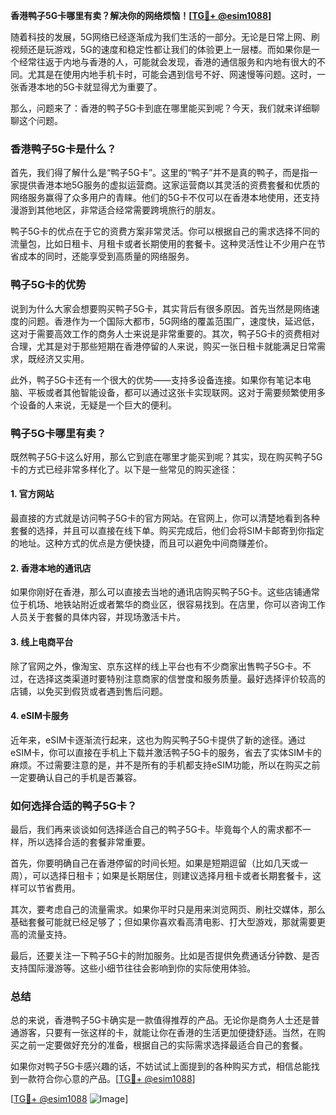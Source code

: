 **香港鸭子5G卡哪里有卖？解决你的网络烦恼！[[TG💪+ @esim1088](https://t.me/s/esim1088)]**

随着科技的发展，5G网络已经逐渐成为我们生活的一部分。无论是日常上网、刷视频还是玩游戏，5G的速度和稳定性都让我们的体验更上一层楼。而如果你是一个经常往返于内地与香港的人，可能就会发现，香港的通信服务和内地有很大的不同。尤其是在使用内地手机卡时，可能会遇到信号不好、网速慢等问题。这时，一张香港本地的5G卡就显得尤为重要了。

那么，问题来了：香港的鸭子5G卡到底在哪里能买到呢？今天，我们就来详细聊聊这个问题。

### 香港鸭子5G卡是什么？

首先，我们得了解什么是“鸭子5G卡”。这里的“鸭子”并不是真的鸭子，而是指一家提供香港本地5G服务的虚拟运营商。这家运营商以其灵活的资费套餐和优质的网络服务赢得了众多用户的青睐。他们的5G卡不仅可以在香港本地使用，还支持漫游到其他地区，非常适合经常需要跨境旅行的朋友。

鸭子5G卡的优点在于它的资费方案非常灵活。你可以根据自己的需求选择不同的流量包，比如日租卡、月租卡或者长期使用的套餐卡。这种灵活性让不少用户在节省成本的同时，还能享受到高质量的网络服务。

### 鸭子5G卡的优势

说到为什么大家会想要购买鸭子5G卡，其实背后有很多原因。首先当然是网络速度的问题。香港作为一个国际大都市，5G网络的覆盖范围广，速度快，延迟低，这对于需要高效工作的商务人士来说是非常重要的。其次，鸭子5G卡的资费相对合理，尤其是对于那些短期在香港停留的人来说，购买一张日租卡就能满足日常需求，既经济又实用。

此外，鸭子5G卡还有一个很大的优势——支持多设备连接。如果你有笔记本电脑、平板或者其他智能设备，都可以通过这张卡实现联网。这对于需要频繁使用多个设备的人来说，无疑是一个巨大的便利。

### 鸭子5G卡哪里有卖？

既然鸭子5G卡这么好用，那么它到底在哪里才能买到呢？其实，现在购买鸭子5G卡的方式已经非常多样化了。以下是一些常见的购买途径：

#### 1. 官方网站

最直接的方式就是访问鸭子5G卡的官方网站。在官网上，你可以清楚地看到各种套餐的选择，并且可以直接在线下单。购买完成后，他们会将SIM卡邮寄到你指定的地址。这种方式的优点是方便快捷，而且可以避免中间商赚差价。

#### 2. 香港本地的通讯店

如果你刚好在香港，那么可以直接去当地的通讯店购买鸭子5G卡。这些店铺通常位于机场、地铁站附近或者繁华的商业区，很容易找到。在店里，你可以咨询工作人员关于套餐的具体内容，并现场激活卡片。

#### 3. 线上电商平台

除了官网之外，像淘宝、京东这样的线上平台也有不少商家出售鸭子5G卡。不过，在选择这类渠道时要特别注意商家的信誉度和服务质量。最好选择评价较高的店铺，以免买到假货或者遇到售后问题。

#### 4. eSIM卡服务

近年来，eSIM卡逐渐流行起来，这也为购买鸭子5G卡提供了新的途径。通过eSIM卡，你可以直接在手机上下载并激活鸭子5G卡的服务，省去了实体SIM卡的麻烦。不过需要注意的是，并不是所有的手机都支持eSIM功能，所以在购买之前一定要确认自己的手机是否兼容。

### 如何选择合适的鸭子5G卡？

最后，我们再来谈谈如何选择适合自己的鸭子5G卡。毕竟每个人的需求都不一样，所以选择合适的套餐非常重要。

首先，你要明确自己在香港停留的时间长短。如果是短期逗留（比如几天或一周），可以选择日租卡；如果是长期居住，则建议选择月租卡或者长期套餐卡，这样可以节省费用。

其次，要考虑自己的流量需求。如果你平时只是用来浏览网页、刷社交媒体，那么基础套餐可能就已经足够了；但如果你喜欢看高清电影、打大型游戏，那就需要更高的流量支持。

最后，还要关注一下鸭子5G卡的附加服务。比如是否提供免费通话分钟数、是否支持国际漫游等。这些小细节往往会影响到你的实际使用体验。

### 总结

总的来说，香港鸭子5G卡确实是一款值得推荐的产品。无论你是商务人士还是普通游客，只要有一张这样的卡，就能让你在香港的生活更加便捷舒适。当然，在购买之前一定要做好充分的准备，根据自己的实际需求选择最适合自己的套餐。

如果你对鸭子5G卡感兴趣的话，不妨试试上面提到的各种购买方式，相信总能找到一款符合你心意的产品。[[TG💪+ @esim1088](https://t.me/s/esim1088)] 

[[TG💪+ @esim1088](https://t.me/s/esim1088) ![Image](https://i.postimg.cc/4NQfJmqS/Snipaste-2025-05-13-00-14-12.png)]